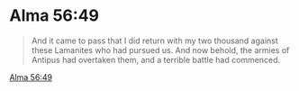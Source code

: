 # Alma 56:49

> And it came to pass that I did return with my two thousand against these Lamanites who had pursued us. And now behold, the armies of Antipus had overtaken them, and a terrible battle had commenced.

[Alma 56:49](https://www.churchofjesuschrist.org/study/scriptures/bofm/alma/56?lang=eng&id=p49#p49)


